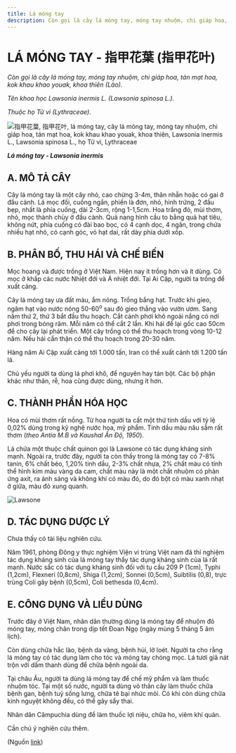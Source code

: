 ```yaml
---
title: Lá móng tay
description: Còn gọi là cây lá móng tay, móng tay nhuộm, chi giáp hoa, tán mạt hoa, kok khau khao youak, khoa thiên (Lào). Tên khoa học Lawsonia inermis L. (Lawsonia spinosa L.). Thuộc họ Tử vi (Lythraceae).
---
```

# LÁ MÓNG TAY - 指甲花葉 (指甲花叶)

*Còn gọi là cây lá móng tay, móng tay nhuộm, chi giáp hoa, tán mạt hoa, kok khau khao youak, khoa thiên (Lào).*

*Tên khoa học Lawsonia inermis L. (Lawsonia spinosa L.).*

*Thuộc họ Tử vi (Lythraceae).*

![指甲花葉, 指甲花叶, lá móng tay, cây lá móng tay, móng tay nhuộm, chi giáp hoa, tán mạt hoa, kok khau khao youak, khoa thiên, Lawsonia inermis L., Lawsonia spinosa L., họ Tử vi, Lythraceae](/imgs/do-tat-loi/ctvvtvn/la-mong-tay.jpg)

***Lá móng tay - Lawsonia inermis***

## A. MÔ TẢ CÂY

Cây lá móng tay là một cây nhỏ, cao chừng 3-4m, thân nhẵn hoặc có gai ở đầu cành. Lá mọc đối, cuống ngắn, phiến là đơn, nhỏ, hình trứng, 2 đầu bẹp, nhất là phía cuống, dài 2-3cm, rộng 1-1,5cm. Hoa trắng đỏ, mùi thơm, nhỏ, mọc thành chùy ở đầu cành. Quả nang hình cầu to bằng quả hạt tiêu, không nứt, phía cuống có đài bao bọc, có 4 cạnh dọc, 4 ngăn, trong chứa nhiều hạt nhỏ, có cạnh góc, vỏ hạt dai, rất dày phía dưới xốp.

## B. PHÂN BỐ, THU HÁI VÀ CHẾ BIẾN

Mọc hoang và được trồng ở Việt Nam. Hiện nay ít trồng hơn và ít dùng. Có mọc ở khắp các nước Nhiệt đới và Á nhiệt đới. Tại Ai Cập, người ta trồng để xuất cảng.

Cây lá móng tay ưa đất màu, ẩm nóng. Trồng bắng hạt. Trước khi gieo, ngâm hạt vào nước nóng 50-60<sup>o</sup> sau đó gieo thẳng vào vườn ươm. Sang năm thứ 2, thứ 3 bắt đầu thu hoạch. Cắt cành phơi khô ngoài nắng có nơi phơi trong bóng râm. Mỗi năm có thể cắt 2 lần. Khi hái để lại gốc cao 50cm để cho cây lại phát triển. Một cây trồng có thể thu hoạch trong vòng 10-12 năm. Nếu hái cẩn thận có thể thu hoạch trong 20-30 năm.

Hàng năm Ai Cập xuất cảng tới 1.000 tấn, Iran có thể xuất cảnh tới 1.200 tấn lá.

Chủ yếu người ta dùng lá phơi khô, để nguyên hay tán bột. Các bộ phận khác như thân, rễ, hoa cũng được dùng, nhưng ít hơn.

## C. THÀNH PHẦN HÓA HỌC

Hoa có mùi thơm rất nồng. Từ hoa ngưới ta cất một thứ tinh dầu với tỷ lệ 0,02% dùng trong kỹ nghệ nước hoa, mỹ phẩm. Tinh dầu màu nâu sẫm rất thơm (*theo Antia M.B và Kaushal Ấn Độ, 1950*).

Lá chứa một thuộc chất quinon gọi là Lawsone có tác dụng kháng sinh mạnh. Ngoài ra, trước đây, người ta còn thấy trong lá móng tay có 7-8% tanin, 6% chất béo, 1,20% tinh dầu, 2-3% chất nhựa, 2% chất màu có tinh thể hình kim màu vàng da cam, chất màu này là một chất nhuộm có phản ứng axit, ra ánh sáng và không khí có màu đỏ, do đó bột có màu xanh nhạt ở giữa, màu đỏ xung quanh.

![Lawsone](/imgs/do-tat-loi/ctvvtvn/la-mong-tay-2.jpg)

## D. TÁC DỤNG DƯỢC LÝ

Chưa thấy có tài liệu nghiên cứu.

Năm 1961, phòng Đông y thực nghiệm Viện vi trùng Việt nam đã thí nghiệm tác dụng kháng sinh của lá móng tay thấy tác dụng kháng sinh của lá rất mạnh. Nước sắc có tác dụng kháng sinh đối với tụ cầu 209 P (1cm), Typhi (1,2cm), Flexneri (0,8cm), Shiga (1,2cm), Sonnei (0,5cm), Suibtilis (0,8), trực trùng Coli gây bệnh (0,5cm), Coli bethesda (0,4cm).

## E. CÔNG DỤNG VÀ LIỀU DÙNG

Trước đây ở Việt Nam, nhân dân thường dùng lá móng tay để nhuộm đỏ móng tay, móng chân trong dịp tết Đoan Ngọ (ngày mùng 5 tháng 5 âm lịch).

Còn dùng chữa hắc lào, bệnh da vàng, bệnh hủi, lở loét. Người ta cho rằng lá móng tay có tác dụng làm cho tóc và móng tay chóng mọc. Lá tươi giã nát trộn với dấm thanh dùng để chữa bệnh ngoài da.

Tại châu Âu, người ta dùng lá móng tay để chế mỹ phẩm và làm thuốc nhuộm tóc. Tại một số nước, người ta dùng vỏ thân cây làm thuốc chữa bệnh gan, bệnh tuỷ sống lưng, chữa tê bại nhức mỏi. Có khi còn dùng chữa kinh nguyệt không đều, có thể gây sẩy thai.

Nhân dân Cămpuchia dùng để làm thuốc lợi niệu, chữa ho, viêm khí quản.

Cần chú ý nghiên cứu thêm.

(Nguồn <a href="http://www.thuocvuonnha.com/nhung-cay-thuoc-va-vi-thuoc-viet-nam/ket-qua-tra-cuu/la-mong-tay" target="_blank">link</a>)
